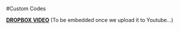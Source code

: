 #Custom Codes

[**DROPBOX VIDEO**](https://www.dropbox.com/s/az3eja09mzs7tli/buddyboss-theme-options-custom-codes.mp4?raw=1)
(To be embedded once we upload it to Youtube...)